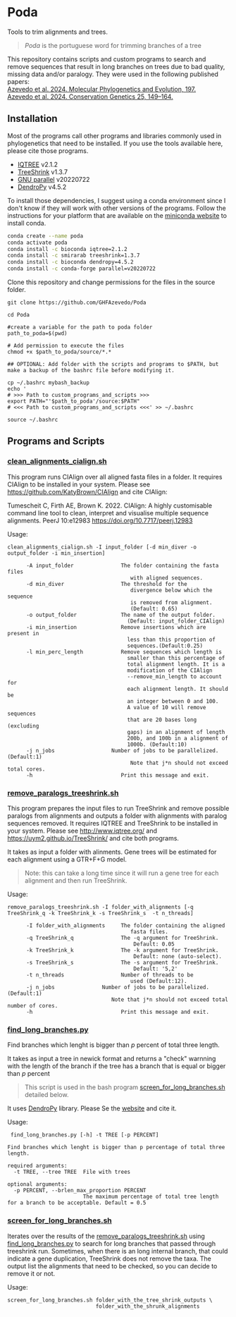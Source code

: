 # Poda
 Tools to trim alignments and trees. 
> *Poda* is the portuguese word for trimming branches of a tree

This repository contains scripts and custom programs to search and remove sequences that result in long branches on trees due to bad quality, missing data and/or paralogy. They were used in the following published papers:  
[Azevedo et al. 2024. Molecular Phylogenetics and Evolution, 197.](https://doi.org/10.1016/j.ympev.2024.108109)  
[Azevedo et al. 2024. Conservation Genetics 25, 149–164.](https://doi.org/10.1016/j.ympev.2024.108109)  


## Installation
Most of the programs call other programs and libraries commonly used in phylogenetics that need to be installed. If you use the tools available here, please cite those programs.

- [IQTREE](http://www.iqtree.org/) v2.1.2
- [TreeShrink](https://uym2.github.io/TreeShrink/) v1.3.7
- [GNU parallel](https://www.gnu.org/software/parallel/sem.html) v20220722
- [DendroPy](https://dendropy.org/) v4.5.2


To install those dependencies, I suggest using a conda environment since I don't know if they will work with other versions of the programs. Follow the instructions for your platform that are available on the [miniconda website](https://docs.conda.io/en/latest/miniconda.html) to install conda.

```bash
conda create --name poda
conda activate poda
conda install -c bioconda iqtree=2.1.2
conda install -c smirarab treeshrink=1.3.7
conda install -c bioconda dendropy=4.5.2
conda install -c conda-forge parallel=v20220722
```
Clone this repository and change permissions for the files in the source folder.

```
git clone https://github.com/GHFAzevedo/Poda

cd Poda

#create a variable for the path to poda folder
path_to_poda=$(pwd)

# Add permission to execute the files
chmod +x $path_to_poda/source/*.* 

## OPTIONAL: Add folder with the scripts and programs to $PATH, but make a backup of the bashrc file before modifying it. 

cp ~/.bashrc mybash_backup
echo '
# >>> Path to custom_programs_and_scripts >>>
export PATH="'$path_to_poda'/source:$PATH"
# <<< Path to custom_programs_and_scripts <<<' >> ~/.bashrc

source ~/.bashrc
```

## Programs and Scripts

### [clean_alignments_cialign.sh](source/clean_alignments_cialign.sh)

This program runs CIAlign over all aligned fasta files in a folder.
It requires CIAlign to be installed in your system. Please see https://github.com/KatyBrown/CIAlign and cite CIAlign:

Tumescheit C, Firth AE, Brown K. 2022. CIAlign: A highly customisable command line tool to clean, interpret and visualise multiple sequence alignments. PeerJ 10:e12983 https://doi.org/10.7717/peerj.12983

Usage:
```
clean_alignments_cialign.sh -I input_folder [-d min_diver -o output_folder -i min_insertion] 

      -A input_folder               The folder containing the fasta files 
                                       with aligned sequences.
      -d min_diver                  The threshold for the
                                       divergence below which the sequence
                                       is removed from alignment.
                                       (Default: 0.65)
      -o output_folder              The name of the output folder. 
                                      (Default: input_folder_CIAlign)
      -i min_insertion              Remove insertions which are present in
                                      less than this proportion of
                                      sequences.(Default:0.25)
      -l min_perc_length            Remove sequences which length is
                                      smaller than this percentage of
                                      total alignment length. It is a 
                                      modification of the CIAlign
                                      --remove_min_length to account for
                                      each alignment length. It should be
                                      an integer between 0 and 100. 
                                      A value of 10 will remove sequences
                                      that are 20 bases long (excluding 
                                      gaps) in an alignment of length 
                                      200b, and 100b in a alignment of 
                                      1000b. (Default:10)
      -j n_jobs                  Number of jobs to be parallelized.(Default:1)
                                       Note that j*n should not exceed total cores.	
      -h                            Print this message and exit.
```

### [remove_paralogs_treeshrink.sh](source/remove_paralogs_treeshrink.sh)

This program prepares the input files to run TreeShrink and remove possible paralogs from alignments and outputs a folder with alignments with paralog sequences removed.
It requires IQTREE and TreeShrink to be installed in your system. Please see http://www.iqtree.org/ and https://uym2.github.io/TreeShrink/ and cite both programs.

It takes as input a folder with alinments. Gene trees will be estimated for each alignment using a GTR+F+G model. 

>Note: this can take a long time since it will run a gene tree for each alignment and then run TreeShrink.  
  

Usage:
```
remove_paralogs_treeshrink.sh -I folder_with_alignments [-q TreeShrink_q -k TreeShrink_k -s TreeShrink_s  -t n_threads] 

      -I folder_with_alignments     The folder containing the aligned 
                                       fasta files.
      -q TreeShrink_q               The -q argument for TreeShrink.
                                        Default: 0.05
      -k TreeShrink_k               The -k argument for TreeShrink.
	                                    Default: none (auto-select).
	  -s TreeShrink_s       	    The -s argument for TreeShrink.
	                                    Default: '5,2' 
      -t n_threads                  Number of threads to be 
                                       used (Default:12).
      -j n_jobs               Number of jobs to be parallelized.(Default:1)
                                 Note that j*n should not exceed total number of cores.
      -h                            Print this message and exit.
```

### [find_long_branches.py](source/find_long_branches.py)
Find branches which lenght is bigger than *p* percent of total three length.   
  
It takes as input a tree in newick format and returns a "check" warnning with the length of the branch if the tree has a branch that is equal or bigger than *p* percent

> This script is used in the bash program [screen_for_long_branches.sh](source/screen_for_long_branches.sh) detailed below.

It uses [DendroPy](https://dendropy.org/) library. Please Se the [website](https://dendropy.org/) and cite it.  

Usage:

```
 find_long_branches.py [-h] -t TREE [-p PERCENT]

Find branches which lenght is bigger than p percentage of total three length.

required arguments:
  -t TREE, --tree TREE  File with trees

optional arguments:
  -p PERCENT, --brlen_max_proportion PERCENT
                        The maximum percentage of total tree length for a branch to be acceptable. Default = 0.5
```



### [screen_for_long_branches.sh](source/screen_for_long_branches.sh)  
Iterates over the results of the [remove_paralogs_treeshrink.sh](source/remove_paralogs_treeshrink.sh) using [find_long_branches.py](source/find_long_branches.py) to search for long branches that passed through treeshrink run. Sometimes, when there is an long internal branch, that could indicate a gene duplication, TreeShrink does not remove the taxa. The output list the alignments that need to be checked, so you can decide to remove it or not.

Usage:
```
screen_for_long_branches.sh folder_with_the_tree_shrink_outputs \
                            folder_with_the_shrunk_alignments

```
